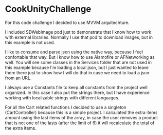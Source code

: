 # CookUnityChallenge

For this code challenge I decided to use MVVM arquitechture.

I included SDWebImage pod just to demonstrate that I know how to work with external libraries. Normally I use that pod to download images, but in this example is not used.

I like to consume and parse json using the native way, because I feel confortable that way. But I know how to use Alamofire or AFNetworking as well.
You will see some classes in the Services folder that are not used in this example because I'm loading a local json, but I just wanted to leave them there just to show how I will do that in case we need to load a json from an URL.

I always use a Constants file to keep all constants from the project well organized. In this case I also put the strings there, but I have experience working with localizable strings with different languages.

For all the Cart related functions I decided to use a singleton (CartController) because this is a simple project.
I calculated the extra items amount using the last items of the array, in case the user removes a product that is not one of the lasts (after the limit of 6) it will recalculate the total of the extra items.


